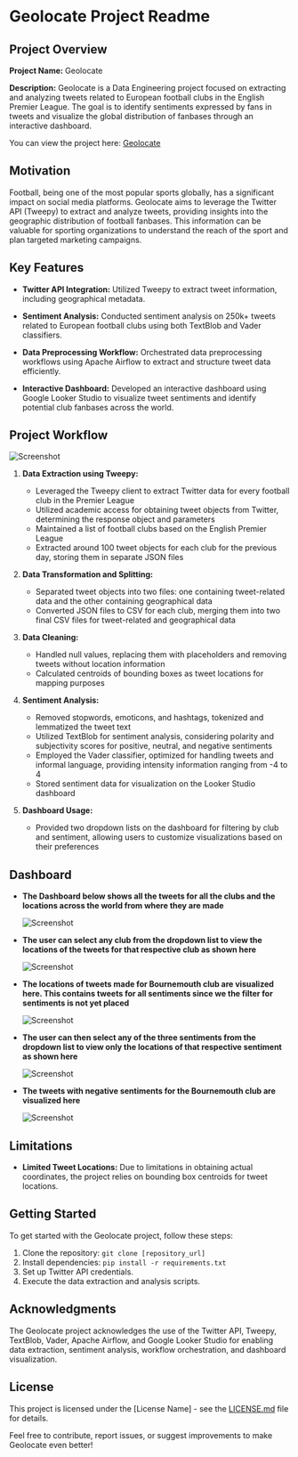 # Geolocate Project Readme

## Project Overview

**Project Name:** Geolocate

**Description:** Geolocate is a Data Engineering project focused on extracting and analyzing tweets related to European football clubs in the English Premier League. The goal is to identify sentiments expressed by fans in tweets and visualize the global distribution of fanbases through an interactive dashboard.

You can view the project here: [Geolocate](https://lookerstudio.google.com/u/0/reporting/a4d60edc-eb51-4ce2-8616-b42c9faac1f3/page/p_jy33w1ri5c)

## Motivation

Football, being one of the most popular sports globally, has a significant impact on social media platforms. Geolocate aims to leverage the Twitter API (Tweepy) to extract and analyze tweets, providing insights into the geographic distribution of football fanbases. This information can be valuable for sporting organizations to understand the reach of the sport and plan targeted marketing campaigns.

## Key Features

- **Twitter API Integration:** Utilized Tweepy to extract tweet information, including geographical metadata.

- **Sentiment Analysis:** Conducted sentiment analysis on 250k+ tweets related to European football clubs using both TextBlob and Vader classifiers.

- **Data Preprocessing Workflow:** Orchestrated data preprocessing workflows using Apache Airflow to extract and structure tweet data efficiently.

- **Interactive Dashboard:** Developed an interactive dashboard using Google Looker Studio to visualize tweet sentiments and identify potential club fanbases across the world.

## Project Workflow

![Screenshot](image.png)

1) **Data Extraction using Tweepy:**
    * Leveraged the Tweepy client to extract Twitter data for every football club in the Premier League
    * Utilized academic access for obtaining tweet objects from Twitter, determining the response object and parameters
    * Maintained a list of football clubs based on the English Premier League
    * Extracted around 100 tweet objects for each club for the previous day, storing them in separate JSON files

2) **Data Transformation and Splitting:**
    * Separated tweet objects into two files: one containing tweet-related data and the other containing geographical data
    * Converted JSON files to CSV for each club, merging them into two final CSV files for tweet-related and geographical data

3) **Data Cleaning:**
    * Handled null values, replacing them with placeholders and removing tweets without location information
    * Calculated centroids of bounding boxes as tweet locations for mapping purposes


4) **Sentiment Analysis:** 
    * Removed stopwords, emoticons, and hashtags, tokenized and lemmatized the tweet text
    * Utilized TextBlob for sentiment analysis, considering polarity and subjectivity scores for positive, neutral, and negative sentiments
    * Employed the Vader classifier, optimized for handling tweets and informal language, providing intensity information ranging from -4 to 4
    * Stored sentiment data for visualization on the Looker Studio dashboard

5) **Dashboard Usage:**
    * Provided two dropdown lists on the dashboard for filtering by club and sentiment, allowing users to customize visualizations based on their preferences

## Dashboard

-   **The Dashboard below shows all the tweets for all the clubs and the locations across the world from where they are made**

    ![Screenshot](<Screenshot 2024-02-06 at 6.46.21 PM-1.png>)



-   **The user can select any club from the dropdown list to view the locations of the tweets for that respective club as shown here**

    ![Screenshot](<Screenshot 2024-02-06 at 6.52.56 PM.png>)



-   **The locations of tweets made for Bournemouth club are visualized here. This contains tweets for all sentiments since we the filter for sentiments is not yet placed**
    
    ![Screenshot](<Screenshot 2024-02-06 at 6.58.33 PM-1.png>)



-   **The user can then select any of the three sentiments from the dropdown list to view only the locations of that respective sentiment as shown here**

    ![Screenshot](<Screenshot 2024-02-06 at 6.56.43 PM.png>)



-   **The tweets with negative sentiments for the Bournemouth club are visualized here**

    ![Screenshot](<Screenshot 2024-02-06 at 7.00.12 PM-1.png>)



## Limitations

- **Limited Tweet Locations:** Due to limitations in obtaining actual coordinates, the project relies on bounding box centroids for tweet locations.

## Getting Started

To get started with the Geolocate project, follow these steps:

1. Clone the repository: `git clone [repository_url]`
2. Install dependencies: `pip install -r requirements.txt`
3. Set up Twitter API credentials.
4. Execute the data extraction and analysis scripts.

## Acknowledgments

The Geolocate project acknowledges the use of the Twitter API, Tweepy, TextBlob, Vader, Apache Airflow, and Google Looker Studio for enabling data extraction, sentiment analysis, workflow orchestration, and dashboard visualization.


## License

This project is licensed under the [License Name] - see the [LICENSE.md](LICENSE.md) file for details.

Feel free to contribute, report issues, or suggest improvements to make Geolocate even better!
